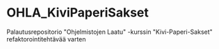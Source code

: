 # OHLA_KiviPaperiSakset
Palautusrepositorio "Ohjelmistojen Laatu" -kurssin "Kivi-Paperi-Sakset" refaktorointitehtävää varten
